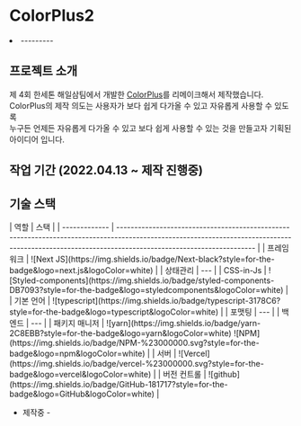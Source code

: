 <h1>ColorPlus2</h1>
 <li>
  <i>---------</i>
    
 </li>
<h2>프로젝트 소개</h2>
제 4회 한세톤 해일삼팀에서 개발한 <a href="https://github.com/CSW-Team/ColorPlus">ColorPlus</a>를 리메이크해서 제작했습니다.<br/>
ColorPlus의 제작 의도는 사용자가 보다 쉽게 다가올 수 있고 자유롭게 사용할 수 있도록 <br/>
누구든 언제든 자유롭게 다가올 수 있고 보다 쉽게 사용할 수 있는 것을 만들고자 기획된 아이디어 입니다.
<h2>작업 기간 (2022.04.13 ~ 제작 진행중) </h2>
<h2>기술 스택</h2>
| 역할          | 스택                                                                                                                                                                                               |
| ------------- | -------------------------------------------------------------------------------------------------------------------------------------------------------------------------------------------------- |
| 프레임워크    | ![Next JS](https://img.shields.io/badge/Next-black?style=for-the-badge&logo=next.js&logoColor=white)                                                                                               |
| 상태관리      | ---
                                              |
| CSS-in-Js     | ![Styled-components](https://img.shields.io/badge/styled-components-DB7093?style=for-the-badge&logo=styledcomponents&logoColor=white)                                                              |
| 기본 언어     | ![typescript](https://img.shields.io/badge/typescript-3178C6?style=for-the-badge&logo=typescript&logoColor=white)                                                                                  |
| 포맷팅        | ---
                                             |
| 백엔드        | ---
                                             |
| 패키지 매니저 | ![yarn](https://img.shields.io/badge/yarn-2C8EBB?style=for-the-badge&logo=yarn&logoColor=white)  ![NPM](https://img.shields.io/badge/NPM-%23000000.svg?style=for-the-badge&logo=npm&logoColor=white)                                                                                                 
                                             |
| 서버          | ![Vercel](https://img.shields.io/badge/vercel-%23000000.svg?style=for-the-badge&logo=vercel&logoColor=white)
                                             |
| 버전 컨트롤   | ![github](https://img.shields.io/badge/GitHub-181717?style=for-the-badge&logo=GitHub&logoColor=white) 
                                             |


- 제작중 -
